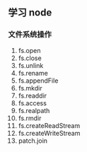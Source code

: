 ## 学习 node 

### 文件系统操作
1. fs.open
2. fs.close
3. fs.unlink
4. fs.rename
5. fs.appendFile
6. fs.mkdir
7. fs.readdir
8. fs.access
9. fs.realpath
10. fs.rmdir
11. fs.createReadStream
12. fs.createWriteStream
13. patch.join
